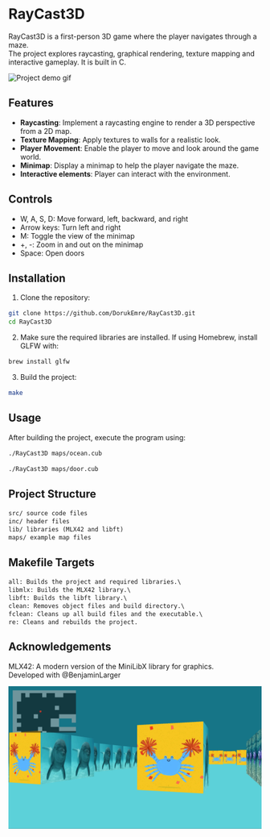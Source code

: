 # RayCast3D

RayCast3D is a first-person 3D game where the player navigates through a maze.\
The project explores raycasting, graphical rendering, texture mapping and interactive gameplay. It is built in C.

![Project demo gif](RayCast3D_demo.gif)

## Features

- **Raycasting**: Implement a raycasting engine to render a 3D perspective from a 2D map.
- **Texture Mapping**: Apply textures to walls for a realistic look.
- **Player Movement**: Enable the player to move and look around the game world.
- **Minimap**: Display a minimap to help the player navigate the maze.
- **Interactive elements**: Player can interact with the environment.


## Controls

  - W, A, S, D: Move forward, left, backward, and right
  - Arrow keys: Turn left and right
  - M: Toggle the view of the minimap
  - +, -: Zoom in and out on the minimap
  - Space: Open doors

## Installation

1. Clone the repository:
  ```sh
  git clone https://github.com/DorukEmre/RayCast3D.git
  cd RayCast3D
  ```

2. Make sure the required libraries are installed. If using Homebrew, install GLFW with:
  ```sh
  brew install glfw
  ```

3. Build the project:
  ```sh
  make
  ```

## Usage

After building the project, execute the program using:
  ```sh
  ./RayCast3D maps/ocean.cub
  ```
  ```sh
  ./RayCast3D maps/door.cub
  ```

## Project Structure

    src/ source code files
    inc/ header files
    lib/ libraries (MLX42 and libft)
    maps/ example map files

## Makefile Targets

    all: Builds the project and required libraries.\
    libmlx: Builds the MLX42 library.\
    libft: Builds the libft library.\
    clean: Removes object files and build directory.\
    fclean: Cleans up all build files and the executable.\
    re: Cleans and rebuilds the project.


## Acknowledgements

  MLX42: A modern version of the MiniLibX library for graphics.\
  Developed with @BenjaminLarger

![Screenshot of RayCast3D](RayCast3D_screenshot.png)